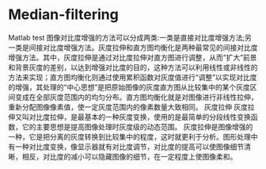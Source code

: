 # Median-filtering
Matlab test
图像对比度增强的方法可以分成两类:一类是直接对比度增强方法;另一类是间接对比度增强方法。灰度拉伸和直方图均衡化是两种最常见的间接对比度增强方法。其中，灰度拉伸是通过对比度拉伸对直方图进行调整，从而“扩大”前景和背景灰度的差别，以达到增强对比度的目的，这种方法可以利用线性或非线性的方法来实现；直方图均衡化则通过使用累积函数对灰度值进行“调整”以实现对比度的增强，其处理的“中心思想”是把原始图像的灰度直方图从比较集中的某个灰度区间变成在全部灰度范围内的均匀分布。直方图均衡化就是对图像进行非线性拉伸，重新分配图像像素值，使一定灰度范围内的像素数量大致相同。
灰度拉伸
灰度拉伸又叫对比度拉伸，是最基本的一种灰度变换，使用的是最简单的分段线性变换函数，它的主要思想是提高图像处理时灰度级的动态范围。
灰度拉伸是图像增强的一种，它是把分离的灰度转换到比较集中的程度，这时就更利于分析。图形处理中有一种对比度变换，像显示器就有对比度调节，对比度的提高可以使图像细节清晰，相反，对比度的减小可以隐藏图像的细节，在一定程度上使图像柔和。
